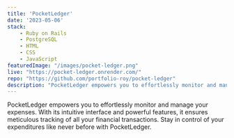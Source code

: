 ```yaml
---
title: 'PocketLedger'
date: '2023-05-06'
stack:
    - Ruby on Rails
    - PostgreSQL
    - HTML
    - CSS
    - JavaScript
featuredImage: "/images/pocket-ledger.png"
live: "https://pocket-ledger.onrender.com/"
repo: "https://github.com/portfolio-roy/pocket-ledger"
description: "PocketLedger empowers you to effortlessly monitor and manage your expenses. With its intuitive interface and powerful features, it ensures meticulous tracking of all your financial transactions. Stay in control of your expenditures like never before with PocketLedger."
---
```


PocketLedger empowers you to effortlessly monitor and manage your expenses. With its intuitive interface and powerful features, it ensures meticulous tracking of all your financial transactions. Stay in control of your expenditures like never before with PocketLedger.
